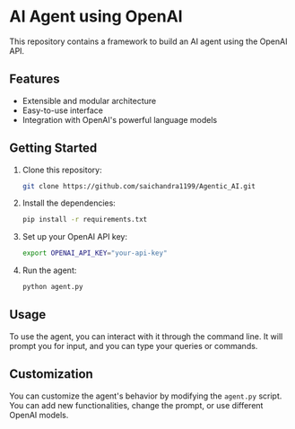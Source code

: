 # AI Agent using OpenAI

This repository contains a framework to build an AI agent using the OpenAI API.

## Features

*   Extensible and modular architecture
*   Easy-to-use interface
*   Integration with OpenAI's powerful language models

## Getting Started

1.  Clone this repository:
    ```bash
    git clone https://github.com/saichandra1199/Agentic_AI.git
    ```
2.  Install the dependencies:
    ```bash
    pip install -r requirements.txt
    ```
3.  Set up your OpenAI API key:
    ```bash
    export OPENAI_API_KEY="your-api-key"
    ```
4.  Run the agent:
    ```bash
    python agent.py
    ```

## Usage

To use the agent, you can interact with it through the command line. It will prompt you for input, and you can type your queries or commands.

## Customization

You can customize the agent's behavior by modifying the `agent.py` script. You can add new functionalities, change the prompt, or use different OpenAI models.